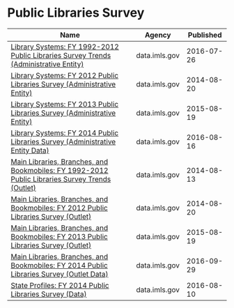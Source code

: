 # Public Libraries Survey

Name | Agency | Published
---- | ---- | ---------
[Library Systems: FY 1992-2012 Public Libraries Survey Trends (Administrative Entity)](../socrata/uzd7-qfwt.md) | data.imls.gov | 2016-07-26
[Library Systems: FY 2012 Public Libraries Survey (Administrative Entity)](../socrata/9fbc-csi5.md) | data.imls.gov | 2014-08-20
[Library Systems: FY 2013 Public Libraries Survey (Administrative Entity)](../socrata/ijm6-wnaq.md) | data.imls.gov | 2015-08-19
[Library Systems: FY 2014 Public Libraries Survey (Administrative Entity Data)](../socrata/wzfa-2gdc.md) | data.imls.gov | 2016-08-16
[Main Libraries, Branches, and Bookmobiles: FY 1992-2012 Public Libraries Survey Trends (Outlet)](../socrata/rbw5-brn5.md) | data.imls.gov | 2014-08-13
[Main Libraries, Branches, and Bookmobiles: FY 2012 Public Libraries Survey (Outlet)](../socrata/ewqs-tfck.md) | data.imls.gov | 2014-08-20
[Main Libraries, Branches, and Bookmobiles: FY 2013 Public Libraries Survey (Outlet)](../socrata/wpw5-huxj.md) | data.imls.gov | 2015-08-19
[Main Libraries, Branches, and Bookmobiles: FY 2014 Public Libraries Survey (Outlet Data)](../socrata/ucdn-7aur.md) | data.imls.gov | 2016-09-29
[State Profiles: FY 2014 Public Libraries Survey (Data)](../socrata/mph3-8hz6.md) | data.imls.gov | 2016-08-10

